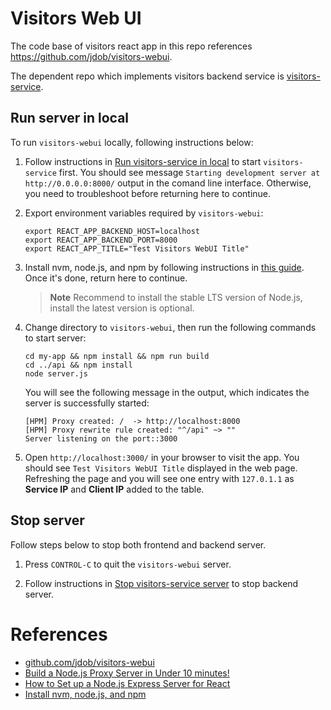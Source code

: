 # Visitors Web UI

The code base of visitors react app in this repo references https://github.com/jdob/visitors-webui.

The dependent repo which implements visitors backend service is [visitors-service](../visitors-service/).

## Run server in local

To run `visitors-webui` locally, following instructions below:

1. Follow instructions in [Run visitors-service in local](../visitors-service/README.md#run-server-in-local) to start `visitors-service` first. You should see message `Starting development server at http://0.0.0.0:8000/` output in the comand line interface. Otherwise, you need to troubleshoot before returning here to continue.

1. Export environment variables required by `visitors-webui`:

   ```
   export REACT_APP_BACKEND_HOST=localhost
   export REACT_APP_BACKEND_PORT=8000
   export REACT_APP_TITLE="Test Visitors WebUI Title"
   ```

1. Install nvm, node.js, and npm by following instructions in [this guide](https://docs.microsoft.com/windows/dev-environment/javascript/nodejs-on-wsl#install-nvm-nodejs-and-npm). Once it's done, return here to continue.

   > **Note**
   > Recommend to install the stable LTS version of Node.js, install the latest version is optional.

1. Change directory to `visitors-webui`, then run the following commands to start server:

   ```
   cd my-app && npm install && npm run build
   cd ../api && npm install
   node server.js
   ```

   You will see the following message in the output, which indicates the server is successfully started:
   
   ```
   [HPM] Proxy created: /  -> http://localhost:8000
   [HPM] Proxy rewrite rule created: "^/api" ~> ""
   Server listening on the port::3000
   ``` 

1. Open `http://localhost:3000/` in your browser to visit the app. You should see `Test Visitors WebUI Title` displayed in the web page. Refreshing the page and you will see one entry with `127.0.1.1` as **Service IP** and **Client IP** added to the table. 

## Stop server

Follow steps below to stop both frontend and backend server.

1. Press `CONTROL-C` to quit the `visitors-webui` server.

1. Follow instructions in [Stop visitors-service server](../visitors-service/README.md#stop-server) to stop backend server.

# References

* [github.com/jdob/visitors-webui](https://github.com/jdob/visitors-webui)
* [Build a Node.js Proxy Server in Under 10 minutes!](https://www.twilio.com/blog/node-js-proxy-server)
* [How to Set up a Node.js Express Server for React](https://www.section.io/engineering-education/how-to-setup-nodejs-express-for-react/)
* [Install nvm, node.js, and npm](https://docs.microsoft.com/windows/dev-environment/javascript/nodejs-on-wsl#install-nvm-nodejs-and-npm)
